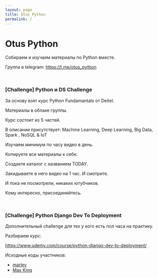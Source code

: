 ```yaml
---
layout: page
title: Otus Python
permalink: /
---
```


# Otus Python

Собираем и изучаем материалы по Python вместе.

Группа в telegram: https://t.me/otus_python

<br/>

### [Challenge] Python и DS Challenge


За основу взят курс Python Fundamantals от Deitel.

Материалы в облаке группы.

Курс состоит из 5 частей.

В описании присутствует: Machine Learning, Deep Learning, Big Data, Spark , NoSQL & IoT

Изучаем минимум по часу видео в день.

Копируете все материалы к себе.

Создаете каталог с названием TODAY.

Закидываете в него видео на 1 час. И смотрите.

И пока не посмотрели, никаких ютубчиков.

Кому интересно, присоединяйтесь.


<br/>

### [Challenge] Python Django Dev To Deployment

Дополнительный challenge для тех у кого есть пол часа на практику.

Разбираем курс:

https://www.udemy.com/course/python-django-dev-to-deployment/


Исходные коды участников:

<ul>
  <li><a href="https://bitbucket.org/marley-python/python-django-dev-to-deployment/src/master/">marley</a></li>
  <li><a href="https://github.com/snake-15/udemy_django">Max King</a></li>





</ul>